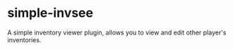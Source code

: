 # simple-invsee
A simple inventory viewer plugin, allows you to view and edit other player's inventories.
